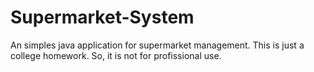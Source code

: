 # Supermarket-System
An simples java application for supermarket management. This is just a college homework. So, it is not for profissional use.
